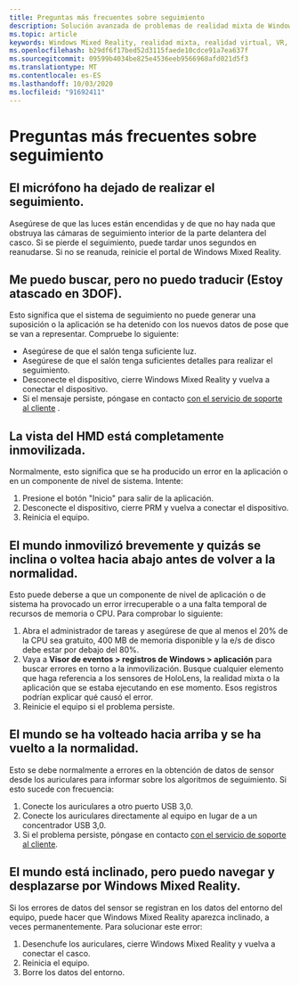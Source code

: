 ```yaml
---
title: Preguntas más frecuentes sobre seguimiento
description: Solución avanzada de problemas de realidad mixta de Windows que va más allá de nuestra documentación de soporte técnico estándar para el consumidor.
ms.topic: article
keywords: Windows Mixed Reality, realidad mixta, realidad virtual, VR, MR, solución de problemas, errores, ayuda, soporte técnico, seguimiento
ms.openlocfilehash: b29df6f17bed52d3115faede10cdce91a7ea637f
ms.sourcegitcommit: 09599b4034be825e4536eeb9566968afd021d5f3
ms.translationtype: MT
ms.contentlocale: es-ES
ms.lasthandoff: 10/03/2020
ms.locfileid: "91692411"
---
```

# <a name="tracking-faqs"></a>Preguntas más frecuentes sobre seguimiento

## <a name="my-headset-has-stopped-tracking"></a>El micrófono ha dejado de realizar el seguimiento.

Asegúrese de que las luces están encendidas y de que no hay nada que obstruya las cámaras de seguimiento interior de la parte delantera del casco. Si se pierde el seguimiento, puede tardar unos segundos en reanudarse. Si no se reanuda, reinicie el portal de Windows Mixed Reality. 

## <a name="i-can-look-around-but-i-cant-translate-im-stuck-in-3dof"></a>Me puedo buscar, pero no puedo traducir (Estoy atascado en 3DOF).

Esto significa que el sistema de seguimiento no puede generar una suposición o la aplicación se ha detenido con los nuevos datos de pose que se van a representar. Compruebe lo siguiente:
* Asegúrese de que el salón tenga suficiente luz.
* Asegúrese de que el salón tenga suficientes detalles para realizar el seguimiento.
* Desconecte el dispositivo, cierre Windows Mixed Reality y vuelva a conectar el dispositivo.
* Si el mensaje persiste, póngase en contacto [con el servicio de soporte al cliente](https://support.microsoft.com/) .

## <a name="the-view-in-the-hmd-is-completely-frozen"></a>La vista del HMD está completamente inmovilizada.

Normalmente, esto significa que se ha producido un error en la aplicación o en un componente de nivel de sistema. Intente:
1. Presione el botón "Inicio" para salir de la aplicación.
2. Desconecte el dispositivo, cierre PRM y vuelva a conectar el dispositivo.
3. Reinicia el equipo.

## <a name="the-world-briefly-froze-and-perhaps-tilted-or-flipped-upside-down-before-returning-to-normal"></a>El mundo inmovilizó brevemente y quizás se inclina o voltea hacia abajo antes de volver a la normalidad.

Esto puede deberse a que un componente de nivel de aplicación o de sistema ha provocado un error irrecuperable o a una falta temporal de recursos de memoria o CPU. Para comprobar lo siguiente:
1. Abra el administrador de tareas y asegúrese de que al menos el 20% de la CPU sea gratuito, 400 MB de memoria disponible y la e/s de disco debe estar por debajo del 80%.
2. Vaya a **Visor de eventos > registros de Windows > aplicación** para buscar errores en torno a la inmovilización. Busque cualquier elemento que haga referencia a los sensores de HoloLens, la realidad mixta o la aplicación que se estaba ejecutando en ese momento. Esos registros podrían explicar qué causó el error.
3. Reinicie el equipo si el problema persiste.

## <a name="the-world-flipped-upside-down-momentarily-and-returned-to-normal"></a>El mundo se ha volteado hacia arriba y se ha vuelto a la normalidad.

Esto se debe normalmente a errores en la obtención de datos de sensor desde los auriculares para informar sobre los algoritmos de seguimiento. Si esto sucede con frecuencia:
1. Conecte los auriculares a otro puerto USB 3,0.
2. Conecte los auriculares directamente al equipo en lugar de a un concentrador USB 3,0.
3. Si el problema persiste, póngase en contacto [con el servicio de soporte al cliente](https://support.microsoft.com/).

## <a name="the-world-is-tilted-but-i-can-navigate-and-walk-around-in-windows-mixed-reality"></a>El mundo está inclinado, pero puedo navegar y desplazarse por Windows Mixed Reality.

Si los errores de datos del sensor se registran en los datos del entorno del equipo, puede hacer que Windows Mixed Reality aparezca inclinado, a veces permanentemente. Para solucionar este error:
1. Desenchufe los auriculares, cierre Windows Mixed Reality y vuelva a conectar el casco.
2. Reinicia el equipo.
3. Borre los datos del entorno.

